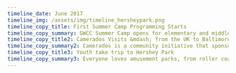 ```yaml
---
timeline_date: June 2017
timeline_img: /assets/img/timeline_hersheypark.png
timeline_copy_title: First Summer Camp Programming Starts
timeline_copy_summary: GWCC Summer Camp opens for elementary and middle school youth enrolling over 25 kids, and employing 12 youth workers.
timeline_copy_title2: Camerados Visits &mdash; from the UK to Baltimore
timeline_copy_summary2: Camerados is a community initiative that sponsors public living rooms to communal spaces.  The mission is to encourage people to help each other, have discussions, and share in an open forum.
timeline_copy_title3: Youth take trip to Hershey Park
timeline_copy_summary3: Everyone loves amusement parks, from roller coasters to water rides the youth enjoy a summer day playing games and taking rides
---
```

